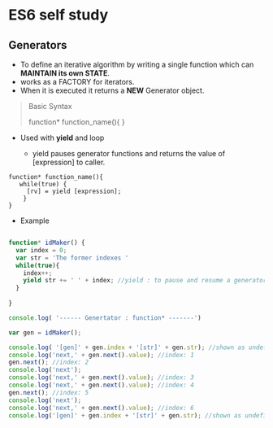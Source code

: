 # ES6 self study 

## Generators

* To define an iterative algorithm by writing a single function which can **MAINTAIN its own STATE**.
* works as a FACTORY for iterators. 
* When it is executed it returns a **NEW** Generator object. 

> Basic Syntax
>
> function* function_name(){ }
> 

* Used with **yield** and loop
  
  * yield pauses generator functions and returns the value of [expression] to caller.
  
 ```
 function* function_name(){
    while(true) {
      [rv] = yield [expression];
     }
 }
```
 

> 
 
 * Example

```javascript

function* idMaker() {
  var index = 0;
  var str = 'The former indexes '
  while(true){
    index++;
    yield str += ' ' + index; //yield : to pause and resume a generator function
  }
    
}

console.log( '------ Genertator : function* -------')

var gen = idMaker();

console.log( '[gen]' + gen.index + '[str]' + gen.str); //shown as undefined 
console.log('next,' + gen.next().value); //index: 1
gen.next(); //index: 2
console.log('next');
console.log('next,' + gen.next().value); //index: 3
console.log('next,' + gen.next().value); //index: 4
gen.next(); //index: 5
console.log('next');
console.log('next,' + gen.next().value); //index: 6
console.log('[gen]' + gen.index + '[str]' + gen.str); //shown as undefined 
```
